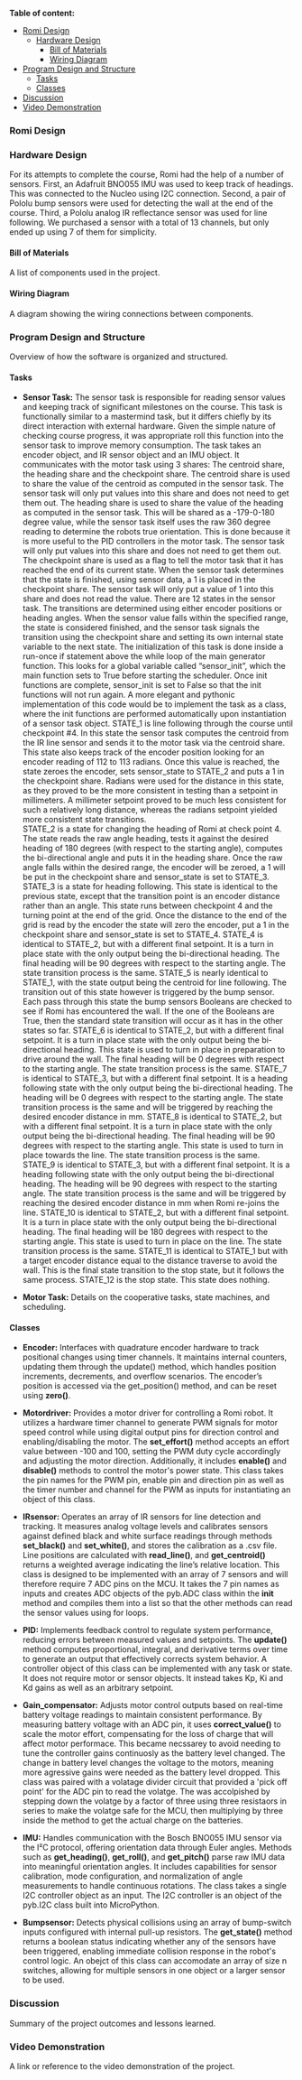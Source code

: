 **Table of content:**
 - [Romi Design](#romi-design)
   - [Hardware Design](#hardware-design)
     - [Bill of Materials](#bill-of-materials)
     - [Wiring Diagram](#wiring-diagram)
 - [Program Design and Structure](#program-design-and-structure)
   - [Tasks](#tasks)
   - [Classes](#classes)
 - [Discussion](#discussion)
 - [Video Demonstration](#video-demonstration)

<a id="romi-design"></a>
### Romi Design
<a id="hardware-design"></a>
### Hardware Design
For its attempts to complete the course, Romi had the help of a number of sensors. First, an Adafruit BNO055 IMU was used to keep track of headings. This was connected to the Nucleo using I2C connection. Second, a pair of Pololu bump sensors were used for detecting the wall at the end of the course. Third, a Pololu analog IR reflectance sensor was used for line following. We purchased a sensor with a total of 13 channels, but only ended up using 7 of them for simplicity.
<a id="bill-of-materials"></a>
#### Bill of Materials
A list of components used in the project.

<a id="wiring-diagram"></a>
#### Wiring Diagram
A diagram showing the wiring connections between components.

<a id="program-design-and-structure"></a>
### Program Design and Structure
Overview of how the software is organized and structured.

<a id="tasks"></a>
#### Tasks
* **Sensor Task:**
The sensor task is responsible for reading sensor values and keeping track of significant milestones on the course. This task is functionally similar to a mastermind task, but it differs chiefly by its direct interaction with external hardware. Given the simple nature of checking course progress, it was appropriate roll this function into the sensor task to improve memory consumption. The task takes an encoder object, and IR sensor object and an IMU object. It communicates with the motor task using 3 shares: The centroid share, the heading share and the checkpoint share. The centroid share is used to share the value of the centroid as computed in the sensor task. The sensor task will only put values into this share and does not need to get them out. The heading share is used to share the value of the heading as computed in the sensor task. This will be shared as a -179-0-180 degree value, while the sensor task itself uses the raw 360 degree reading to determine the robots true orientation. This is done because it is more useful to the PID controllers in the motor task.  The sensor task will only put values into this share and does not need to get them out. The checkpoint share is used as a flag to tell the motor task that it has reached the end of its current state. When the sensor task determines that the state is finished, using sensor data, a 1 is placed in the checkpoint share. The sensor task will only put a value of 1 into this share and does not read the value.
There are 12 states in the sensor task. The transitions are determined using either encoder positions or heading angles. When the sensor value falls within the specified range, the state is considered finished, and the sensor task signals the transition using the checkpoint share and setting its own internal state variable to the next state. 
The initialization of this task is done inside a run-once if statement above the while loop of the main generator function. This looks for a global variable called “sensor_init”, which the main function sets to True before starting the scheduler. Once init functions are complete, sensor_init is set to False so that the init functions will not run again. A more elegant and pythonic implementation of this code would be to implement the task as a class, where the init functions are performed automatically upon instantiation of a sensor task object. 
STATE_1 is line following through the course until checkpoint #4. In this state the sensor task computes the centroid from the IR line sensor and sends it to the motor task via the centroid share. This state also keeps track of the encoder position looking for an encoder reading of 112 to 113 radians. Once this value is reached, the state zeroes the encoder, sets sensor_state to STATE_2 and puts a 1 in the checkpoint share. Radians were used for the distance in this state, as they proved to be the more consistent in testing than a setpoint in millimeters. A millimeter setpoint proved to be much less consistent for such a relatively long distance, whereas the radians setpoint yielded more consistent state transitions.  
STATE_2 is a state for changing the heading of Romi at check point 4. The state reads the raw angle heading, tests it against the desired heading of 180 degrees (with respect to the starting angle), computes the bi-directional angle and puts it in the heading share. Once the raw angle falls within the desired range, the encoder will be zeroed, a 1 will be put in the checkpoint share and sensor_state is set to STATE_3. 
STATE_3 is a state for heading following. This state is identical to the previous state, except that the transition point is an encoder distance rather than an angle. This state runs between checkpoint 4 and the turning point at the end of the grid. Once the distance to the end of the grid is read by the encoder the state will zero the encoder, put a 1 in the checkpoint share and sensor_state is set to STATE_4. 
STATE_4 is identical to STATE_2, but with a different final setpoint. It is a turn in place state with the only output being the bi-directional heading. The final heading will be 90 degrees with respect to the starting angle. The state transition process is the same.
STATE_5 is nearly identical to STATE_1, with the state output being the centroid for line following. The transition out of this state however is triggered by the bump sensor. Each pass through this state the bump sensors Booleans are checked to see if Romi has encountered the wall. If the one of the Booleans are True, then the standard state transition will occur as it has in the other states so far. 
STATE_6 is identical to STATE_2, but with a different final setpoint. It is a turn in place state with the only output being the bi-directional heading. This state is used to turn in place in preparation to drive around the wall. The final heading will be 0 degrees with respect to the starting angle. The state transition process is the same.
STATE_7 is identical to STATE_3, but with a different final setpoint. It is a heading following state with the only output being the bi-directional heading. The heading will be 0 degrees with respect to the starting angle. The state transition process is the same and will be triggered by reaching the desired encoder distance in mm.
STATE_8 is identical to STATE_2, but with a different final setpoint. It is a turn in place state with the only output being the bi-directional heading. The final heading will be 90 degrees with respect to the starting angle. This state is used to turn in place towards the line. The state transition process is the same.
STATE_9 is identical to STATE_3, but with a different final setpoint. It is a heading following state with the only output being the bi-directional heading. The heading will be 90 degrees with respect to the starting angle. The state transition process is the same and will be triggered by reaching the desired encoder distance in mm when Romi re-joins the line.
STATE_10 is identical to STATE_2, but with a different final setpoint. It is a turn in place state with the only output being the bi-directional heading. The final heading will be 180 degrees with respect to the starting angle. This state is used to turn in place on the line. The state transition process is the same.
STATE_11 is identical to STATE_1 but with a target encoder distance equal to the distance traverse to avoid the wall. This is the final state transition to the stop state, but it follows the same process.
STATE_12 is the stop state. This state does nothing. 
  
* **Motor Task:**
Details on the cooperative tasks, state machines, and scheduling.

<a id="classes"></a>
#### Classes
* **Encoder:**
  Interfaces with quadrature encoder hardware to track positional changes using timer channels. It maintains internal counters, updating them through the update() method, which handles position increments, decrements, and overflow scenarios. The encoder’s position is accessed via the get_position() method, and can be reset using __zero()__.

* **Motordriver:**
  Provides a motor driver for controlling a Romi robot. It utilizes a hardware timer channel to generate PWM signals for motor speed control while using digital output pins for direction control and enabling/disabling the motor. The __set_effort()__ method accepts an effort value between -100 and 100, setting the PWM duty cycle accordingly and adjusting the motor direction. Additionally, it includes __enable()__ and __disable()__ methods to control the motor's power state. This class takes the pin names for the PWM pin, enable pin and direction pin as well as the timer number and channel for the PWM as inputs for instantiating an object of this class. 

* **IRsensor:**
  Operates an array of IR sensors for line detection and tracking. It measures analog voltage levels and calibrates sensors against defined black and white surface readings through methods __set_black()__ and __set_white()__, and stores the calibration as a .csv file. Line positions are calculated with __read_line()__, and __get_centroid()__ returns a weighted average indicating the line’s relative location. This class is designed to be implemented with an array of 7 sensors and will therefore require 7 ADC pins on the MCU. It takes the 7 pin names as inputs and creates ADC objects of the pyb.ADC class within the __init__ method and compiles them into a list so that the other methods can read the sensor values using for loops. 

* **PID:**
  Implements feedback control to regulate system performance, reducing errors between measured values and setpoints. The __update()__ method computes proportional, integral, and derivative terms over time to generate an output that effectively corrects system behavior. A controller object of this class can be implemented with any task or state. It does not require motor or sensor objects. It instead takes Kp, Ki and Kd gains as well as an arbitrary setpoint.

* **Gain_compensator:**
  Adjusts motor control outputs based on real-time battery voltage readings to maintain consistent performance. By measuring battery voltage with an ADC pin, it uses __correct_value()__ to scale the motor effort, compensating for the loss of charge that will affect motor performace. This became necssarey to avoid needing to tune the controller gains continuosly as the battery level changed. The change in battery level changes the voltage to the motors, meaning more agressive gains were needed as the battery level dropped. This class was paired with a volatage divider circuit that provided a 'pick off point' for the ADC pin to read the volatge. The was accolpished by stepping down the volatge by a factor of three using three resistaors in series to make the volatge safe for the MCU, then multiplying by three inside the method to get the actual charge on the batteries. 

* **IMU:**
  Handles communication with the Bosch BNO055 IMU sensor via the I²C protocol, offering orientation data through Euler angles. Methods such as __get_heading()__, __get_roll()__, and __get_pitch()__ parse raw IMU data into meaningful orientation angles. It includes capabilities for sensor calibration, mode configuration, and normalization of angle measurements to handle continuous rotations. The class takes a single I2C controller object as an input. The I2C controller is an object of the pyb.I2C class built into MicroPython. 

* **Bumpsensor:**
  Detects physical collisions using an array of bump-switch inputs configured with internal pull-up resistors. The __get_state()__ method returns a boolean status indicating whether any of the sensors have been triggered, enabling immediate collision response in the robot's control logic. An obejct of this class can accomodate an array of size n switches, allowing for multiple sensors in one object or a larger sensor to be used.

<a id="conclusion"></a>
### Discussion
Summary of the project outcomes and lessons learned.

<a id="video-demonstration"></a>
### Video Demonstration
A link or reference to the video demonstration of the project.
